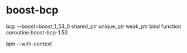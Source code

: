 boost-bcp
=========

bcp --boost=boost_1_53_0 shared_ptr unique_ptr weak_ptr bind function coroutine boost-bcp-1.53

bjm --with-context
